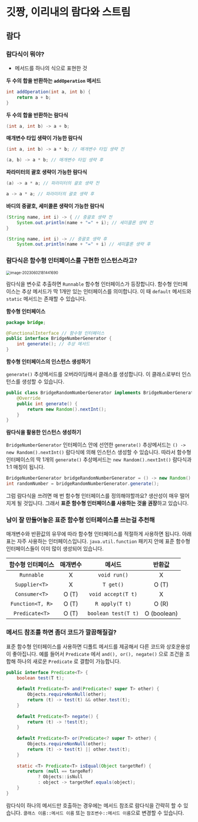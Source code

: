 # 깃짱, 이리내의 람다와 스트림

## 람다

### 람다식이 뭐야?

- 메서드를 하나의 식으로 표현한 것



**두 수의 합을 반환하는 `addOperation` 메서드**

```java
int addOperation(int a, int b) {
    return a + b;
}
```



**두 수의 합을 반환하는 람다식**

```java
(int a, int b) -> a + b;
```



**매개변수 타입 생략이 가능한 람다식**

```java
(int a, int b) -> a * b; // 매개변수 타입 생략 전

(a, b) -> a * b; // 매개변수 타입 생략 후
```



**파라미터의 괄호 생략이 가능한 람다식**

```java
(a) -> a * a; // 파라미터의 괄호 생략 전

a -> a * a; // 파라미터의 괄호 생략 후 
```



**바디의 중괄호, 세미콜론 생략이 가능한 람다식**

```java
(String name, int i) -> { // 중괄호 생략 전
    System.out.println(name + "=" + i); // 세미콜론 생략 전
}

(String name, int i) -> // 중괄호 생략 후
    System.out.println(name + "=" + i) // 세미콜론 생략 후
```





### 람다식은 함수형 인터페이스를 구현한 인스턴스라고?

<img src="C:\Users\piay8\AppData\Roaming\Typora\typora-user-images\image-20230602181441690.png" alt="image-20230602181441690" style="zoom:70%;" />

람다식을 변수로 추출하면 `Runnable` 함수형 인터페이스가 등장합니다. 함수형 인터페이스는 추상 메서드가 딱 1개만 있는 인터페이스를 의미합니다. 이 때 `default` 메서드와 `static` 메서드는 존재할 수 있습니다.



**함수형 인터페이스**

```java
package bridge;

@FunctionalInterface // 함수형 인터페이스
public interface BridgeNumberGenerator {
    int generate(); // 추상 메서드
}
```



**함수형 인터페이스의 인스턴스 생성하기**

`generate()` 추상메서드를 오버라이딩해서 클래스를 생성합니다. 이 클래스로부터 인스턴스를 생성할 수 있습니다.

```java
public class BridgeRandomNumberGenerator implements BridgeNumberGenerator {
    @Override
    public int generate() {
        return new Random().nextInt();
    }
}
```



**람다식을 활용한 인스턴스 생성하기**

`BridgeNumberGenerator` 인터페이스 안에 선언한 `generate()` 추상메서드는 `() -> new Random().nextInt()` 람다식에 의해 인스턴스 생성할 수 있습니다. 따라서 함수형 인터페이스의 딱 1개의 `generate()`  추상메서드는 `new Random().nextInt()` 람다식과 1:1 매칭이 됩니다. 

```java
BridgeNumberGenerator bridgeRandomNumberGenerator = () -> new Random().nextInt();
int randomNumber = bridgeRandomNumberGenerator.generate();
```

그럼 람다식을 쓰려면 매 번 함수형 인터페이스를 정의해야할까요? 생산성이 매우 떨어지게 될 것입니다. 
그래서 **표준 함수형 인터페이스를 사용하는 것을 권장**하고 있습니다.



### 남이 잘 만들어놓은 표준 함수형 인터페이스를 쓰는걸 추천해

매개변수와 반환값의 유무에 따라 함수형 인터페이스를 적절하게 사용하면 됩니다. 아래 표는 자주 사용하는 인터페이스입니다.
 `java.util.function` 패키지 안에 표준 함수형 인터페이스들이 이미 많이 생성되어 있습니다.

| 함수형 인터페이스 | 매개변수 |       메서드        |   반환값    |
| :---------------: | :------: | :-----------------: | :---------: |
|    `Runnable`     |    X     |    `void run()`     |      X      |
|   `Supplier<T>`   |    X     |      `T get()`      |    O (T)    |
|   `Consumer<T>`   |  O (T)   | `void accept(T t)`  |      X      |
| `Function<T, R>`  |  O (T)   |   `R apply(T t)`    |    O (R)    |
|  `Predicate<T>`   |  O (T)   | `boolean test(T t)` | O (boolean) |



### 메서드 참조를 하면 좀더 코드가 깔끔해질걸?

표준 함수형 인터페이스를 사용하면 디폴트 메서드를 제공해서 다른 코드와 상호운용성이 좋아집니다. 예를 들어서 `Predicate` 에서 `and(), or(), negate()` 으로 조건을 조합해 하나의 새로운 `Predicate` 로 결합이 가능합니다.

```java
public interface Predicate<T> {
    boolean test(T t);
    
    default Predicate<T> and(Predicate<? super T> other) {
        Objects.requireNonNull(other);
        return (t) -> test(t) && other.test(t);
    }
    
    default Predicate<T> negate() {
        return (t) -> !test(t);
    }
    
    default Predicate<T> or(Predicate<? super T> other) {
        Objects.requireNonNull(other);
        return (t) -> test(t) || other.test(t);
    }
    
    static <T> Predicate<T> isEqual(Object targetRef) {
        return (null == targeRef)
            ? Objects::isNull
            : object -> targetRef.equals(object);
    }
}
```



람다식이 하나의 메서드만 호출하는 경우에는 메서드 참조로 람다식을 간략히 할 수 있습니다. 
`클래스 이름::메서드 이름` 또는 `참조변수::메서드 이름`으로 변경할 수 있습니다.


